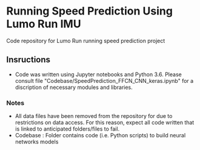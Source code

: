 # Running Speed Prediction Using Lumo Run IMU
Code repository for Lumo Run running speed prediction project

## Insructions

- Code was written using Jupyter notebooks and Python 3.6. Please consult file "Codebase/SpeedPrediction_FFCN_CNN_keras.ipynb" for a discription of necessary modules and libraries.

### Notes
- All data files have been removed from the repository for due to restrictions on data access. For this reason, expect all code written that is linked to anticipated folders/files to fail.
- Codebase : Folder contains code (i.e. Python scripts) to build neural networks models
